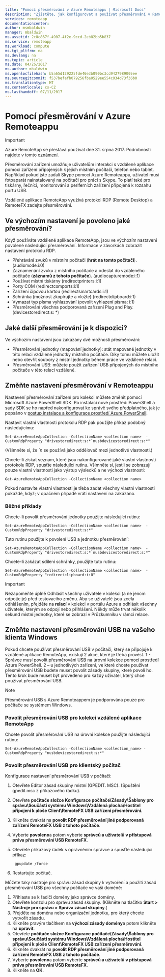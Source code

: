```yaml
---
title: "Pomocí přesměrování v Azure Remoteappu | Microsoft Docs"
description: "Zjistěte, jak konfigurovat a používat přesměrování v Remoteappu"
services: remoteapp
documentationcenter: 
author: msmbaldwin
manager: mbaldwin
ms.assetid: 2c8c867f-4907-4f2e-9ccd-2eb82bb5b837
ms.service: remoteapp
ms.workload: compute
ms.tgt_pltfrm: na
ms.devlang: na
ms.topic: article
ms.date: 04/26/2017
ms.author: mbaldwin
ms.openlocfilehash: b5a65d129225fde46e3b090bc3cd9427989005ee
ms.sourcegitcommit: f537befafb079256fba0529ee554c034d73f36b0
ms.translationtype: MT
ms.contentlocale: cs-CZ
ms.lasthandoff: 07/11/2017
---
```

# <a name="using-redirection-in-azure-remoteapp"></a>Pomocí přesměrování v Azure Remoteappu
> [!IMPORTANT]
> Azure RemoteApp se přestává používat dne 31. srpna 2017. Podrobnosti najdete v tomto [oznámení](https://go.microsoft.com/fwlink/?linkid=821148).
> 
> 

Přesměrování zařízení umožňuje uživatelům interakci s vzdálené aplikace pomocí zařízení připojených k jejich místním počítači, telefon nebo tablet. Například pokud jste zadali Skype pomocí Azure Remoteappu, uživatel musí fotoaparát nainstalovaný na počítači pro práci s Skype. To platí také pro tiskárny, řečníci, monitorování a periferních zařízení připojená k rozsahu portu USB.

Vzdálené aplikace RemoteApp využívá protokol RDP (Remote Desktop) a RemoteFX zadejte přesměrování.

## <a name="what-redirection-is-enabled-by-default"></a>Ve výchozím nastavení je povoleno jaké přesměrování?
Když používáte vzdálené aplikace RemoteApp, jsou ve výchozím nastavení povolené následující přesměrování. Informace v závorkách zobrazit nastavení protokolu RDP.

* Přehrávání zvuků v místním počítači (**hrát na tomto počítači**). (audiomode:i:0)
* Zaznamenání zvuku z místního počítače a odeslat do vzdáleného počítače (**záznamů z tohoto počítače**). (audiocapturemode:i:1)
* Používat místní tiskárny (redirectprinters:i:1)
* Porty COM (redirectcomports:i:1)
* Zařízení čipovou kartou (redirectsmartcards:i:1)
* Schránka (možnost zkopírujte a vložte) (redirectclipboard:i:1)
* Vymazat typ písma vyhlazování (povolit vyhlazení písma: i:1)
* Přesměrování všechna podporovaná zařízení Plug and Play. (devicestoredirect:s: *)

## <a name="what-other-redirection-is-available"></a>Jaké další přesměrování je k dispozici?
Ve výchozím nastavení jsou zakázány dvě možnosti přesměrování:

* Přesměrování jednotky (mapování jednotky): stát mapované jednotky v této relaci vzdálené jednotky místního počítače. Díky tomu můžete uložit nebo otevřít soubory z místní jednotky během práce ve vzdálené relaci.
* Přesměrování USB: můžete použít zařízení USB připojených do místního počítače v této relaci vzdálené.

## <a name="change-your-redirection-settings-in-remoteapp"></a>Změňte nastavení přesměrování v Remoteappu
Nastavení přesměrování zařízení pro kolekci můžete změnit pomocí Microsoft Azure PowerShell SDK. Po instalaci nové prostředí PowerShell a sady SDK se ho napřed nakonfigurovat ke správě svého předplatného, jak je popsáno v [postup instalace a konfigurace prostředí Azure PowerShell](/powershell/azure/overview).

Nastavit vlastní vlastnosti protokolu RDP pak použijte příkaz podobný následujícímu:

    Set-AzureRemoteAppCollection -CollectionName <collection name>  -CustomRdpProperty "drivestoredirect:s:*`nusbdevicestoredirect:s:*"

(Všimněte si, že  *`n*  se používá jako oddělovač mezi jednotlivé vlastnosti.)

Chcete-li získat seznam, které jsou nakonfigurované jaké vlastní vlastnosti protokolu RDP, spusťte následující rutinu. Všimněte si, jestli se zobrazují pouze vlastní vlastnosti jako výstup výsledků a ne výchozí vlastnosti:  

    Get-AzureRemoteAppCollection -CollectionName <collection name>

Pokud nastavíte vlastní vlastnosti je třeba zadat všechny vlastní vlastnosti pokaždé, když; v opačném případě vrátí nastavení na zakázáno.   

### <a name="common-examples"></a>Běžné příklady
Chcete-li povolit přesměrování jednotky použijte následující rutinu:  

    Set-AzureRemoteAppCollection -CollectionName <collection name>  -CustomRdpProperty "drivestoredirect:s:*"

Tuto rutinu použijte k povolení USB a jednotku přesměrování:

    Set-AzureRemoteAppCollection -CollectionName <collection name>  -CustomRdpProperty "drivestoredirect:s:*`nusbdevicestoredirect:s:*"

Chcete-li zakázat sdílení schránky, použijte tuto rutinu:  

    Set-AzureRemoteAppCollection -CollectionName <collection name>  -CustomRdpProperty "redirectclipboard:i:0"

> [!IMPORTANT]
> Nezapomeňte úplně Odhlásit všechny uživatele v kolekci (a ne jenom odpojte je) před testovacího změnu. Aby se uživatelé jsou zcela odhlášením, přejděte na **relací** v kolekci v portálu Azure a odhlásit všechny uživatele, kterým se odpojí nebo přihlášení. Někdy může trvat několik sekund místní jednotky, které se zobrazí v Průzkumníku v rámci relace.
> 
> 

## <a name="change-usb-redirection-settings-on-your-windows-client"></a>Změňte nastavení přesměrování USB na vašeho klienta Windows
Pokud chcete používat přesměrování USB v počítači, který se připojuje k vzdálené aplikace RemoteApp, existují 2 akce, které je třeba provést. 1 - Správce musí povolit přesměrování USB na úrovni kolekce pomocí prostředí Azure PowerShell. 2 – u jednotlivých zařízení, ve které chcete používat přesměrování USB budete muset povolit zásady skupiny, které povolí ho. Tento krok bude muset být provedeno pro každý uživatel, který chce používat přesměrování USB.

> [!NOTE]
> Přesměrování USB s Azure Remoteappem je podporována pouze pro počítače se systémem Windows.
> 
> 

### <a name="enable-usb-redirection-for-the-remoteapp-collection"></a>Povolit přesměrování USB pro kolekci vzdálené aplikace RemoteApp
Chcete povolit přesměrování USB na úrovni kolekce použijte následující rutinu:

    Set-AzureRemoteAppCollection -CollectionName <collection_name> -CustomRdpProperty "nusbdevicestoredirect:s:*"

### <a name="enable-usb-redirection-for-the-client-computer"></a>Povolit přesměrování USB pro klientský počítač
Konfigurace nastavení přesměrování USB v počítači:

1. Otevřete Editor zásad skupiny místní (GPEDIT. MSC). (Spuštění gpedit.msc z příkazového řádku).
2. Otevřete **počítače složce Konfigurace počítače\Zásady\Šablony pro správu\Součásti systému Windows\Vzdálená plocha\Hostitel připojení k ploše Client\RemoteFX USB zařízení přesměrování**.
3. Klikněte dvakrát na **povolit RDP přesměrování jiné podporovaná zařízení RemoteFX USB z tohoto počítače**.
4. Vyberte **povoleno**a potom vyberte **správců a uživatelů v přístupová práva přesměrování USB RemoteFX**.
5. Otevřete příkazový řádek s oprávněním správce a spusťte následující příkaz:
   
        gpupdate /force
6. Restartujte počítač.

Můžete taky nástroje pro správu zásad skupiny k vytvoření a použití zásad přesměrování USB pro všechny počítače ve vaší doméně:

1. Přihlaste se k řadiči domény jako správce domény.
2. Otevřete konzolu pro správu zásad skupiny. (Klikněte na tlačítko **Start > Nástroje pro správu > Správa zásad skupiny**.)
3. Přejděte na doménu nebo organizační jednotku, pro který chcete vytvořit zásadu.
4. Klikněte pravým tlačítkem na **výchozí zásady domény**a potom klikněte na **upravit**.
5. Otevřete **počítače složce Konfigurace počítače\Zásady\Šablony pro správu\Součásti systému Windows\Vzdálená plocha\Hostitel připojení k ploše Client\RemoteFX USB zařízení přesměrování**.
6. Klikněte dvakrát na **povolit RDP přesměrování jiné podporovaná zařízení RemoteFX USB z tohoto počítače**.
7. Vyberte **povoleno**a potom vyberte **správců a uživatelů v přístupová práva přesměrování USB RemoteFX**.
8. Klikněte na **OK**.  

